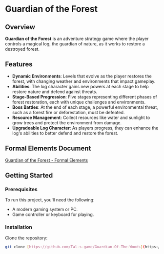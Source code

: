 # Guardian of the Forest

## Overview
**Guardian of the Forest** is an adventure strategy game where the player controls a magical log, the guardian of nature, as it works to restore a destroyed forest.

## Features
- **Dynamic Environments**: Levels that evolve as the player restores the forest, with changing weather and environments that impact gameplay.
- **Abilities**: The log character gains new powers at each stage to help restore nature and defend against threats.
- **Stage-Based Progression**: Five stages representing different phases of forest restoration, each with unique challenges and environments.
- **Boss Battles**: At the end of each stage, a powerful environmental threat, such as a forest fire or deforestation, must be defeated.
- **Resource Management**: Collect resources like water and sunlight to grow trees and protect the environment from damage.
- **Upgradeable Log Character**: As players progress, they can enhance the log's abilities to better defend and restore the forest.

## Formal Elements Document
[Guardian of the Forest - Formal Elements](https://github.com/Tal-s-game/Guardian-Of-The-Woods/blob/main/formal-elements.md)

## Getting Started

### Prerequisites
To run this project, you'll need the following:
- A modern gaming system or PC.
- Game controller or keyboard for playing.
  
### Installation
Clone the repository:
```bash
git clone [https://github.com/Tal-s-game/Guardian-Of-The-Woods](https://github.com/Tal-s-game/Guardian-Of-The-Woods.git)

